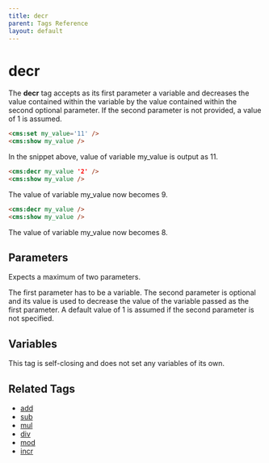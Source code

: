 ```yaml
---
title: decr
parent: Tags Reference
layout: default
---
```


# decr

The **decr** tag accepts as its first parameter a variable and decreases the value contained within the variable by the value contained within the second optional parameter. If the second parameter is not provided, a value of 1 is assumed.

```html
<cms:set my_value='11' />
<cms:show my_value />
```

In the snippet above, value of variable my\_value is output as 11\.

```html
<cms:decr my_value '2' />
<cms:show my_value />
```

The value of variable my\_value now becomes 9\.

```html
<cms:decr my_value />
<cms:show my_value />
```

The value of variable my\_value now becomes 8\.

## Parameters

Expects a maximum of two parameters.

The first parameter has to be a variable. The second parameter is optional and its value is used to decrease the value of the variable passed as the first parameter. A default value of 1 is assumed if the second parameter is not specified.

## Variables

This tag is self-closing and does not set any variables of its own.

## Related Tags

* [add](./add.html)
* [sub](./sub.html)
* [mul](./mul.html)
* [div](./div.html)
* [mod](./mod.html)
* [incr](./incr.html)
